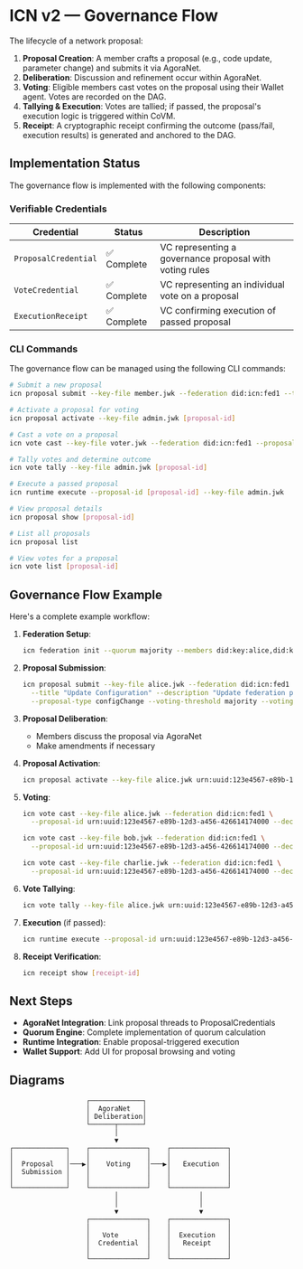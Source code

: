 # ICN v2 — Governance Flow

The lifecycle of a network proposal:

1.  **Proposal Creation**: A member crafts a proposal (e.g., code update, parameter change) and submits it via AgoraNet.
2.  **Deliberation**: Discussion and refinement occur within AgoraNet.
3.  **Voting**: Eligible members cast votes on the proposal using their Wallet agent. Votes are recorded on the DAG.
4.  **Tallying & Execution**: Votes are tallied; if passed, the proposal's execution logic is triggered within CoVM.
5.  **Receipt**: A cryptographic receipt confirming the outcome (pass/fail, execution results) is generated and anchored to the DAG.

## Implementation Status

The governance flow is implemented with the following components:

### Verifiable Credentials

| Credential                | Status      | Description                                               |
|---------------------------|-------------|-----------------------------------------------------------|
| `ProposalCredential`      | ✅ Complete | VC representing a governance proposal with voting rules   |
| `VoteCredential`          | ✅ Complete | VC representing an individual vote on a proposal          |
| `ExecutionReceipt`        | ✅ Complete | VC confirming execution of passed proposal                |

### CLI Commands

The governance flow can be managed using the following CLI commands:

```bash
# Submit a new proposal
icn proposal submit --key-file member.jwk --federation did:icn:fed1 --title "Test Proposal" --description "This is a test proposal" 

# Activate a proposal for voting
icn proposal activate --key-file admin.jwk [proposal-id]

# Cast a vote on a proposal
icn vote cast --key-file voter.jwk --federation did:icn:fed1 --proposal-id [proposal-id] --decision yes

# Tally votes and determine outcome
icn vote tally --key-file admin.jwk [proposal-id]

# Execute a passed proposal
icn runtime execute --proposal-id [proposal-id] --key-file admin.jwk

# View proposal details
icn proposal show [proposal-id]

# List all proposals
icn proposal list

# View votes for a proposal
icn vote list [proposal-id]
```

## Governance Flow Example

Here's a complete example workflow:

1. **Federation Setup**:
   ```bash
   icn federation init --quorum majority --members did:key:alice,did:key:bob,did:key:charlie
   ```

2. **Proposal Submission**:
   ```bash
   icn proposal submit --key-file alice.jwk --federation did:icn:fed1 \
     --title "Update Configuration" --description "Update federation params" \
     --proposal-type configChange --voting-threshold majority --voting-duration 86400
   ```

3. **Proposal Deliberation**:
   - Members discuss the proposal via AgoraNet
   - Make amendments if necessary

4. **Proposal Activation**:
   ```bash
   icn proposal activate --key-file alice.jwk urn:uuid:123e4567-e89b-12d3-a456-426614174000
   ```

5. **Voting**:
   ```bash
   icn vote cast --key-file alice.jwk --federation did:icn:fed1 \
     --proposal-id urn:uuid:123e4567-e89b-12d3-a456-426614174000 --decision yes

   icn vote cast --key-file bob.jwk --federation did:icn:fed1 \
     --proposal-id urn:uuid:123e4567-e89b-12d3-a456-426614174000 --decision yes

   icn vote cast --key-file charlie.jwk --federation did:icn:fed1 \
     --proposal-id urn:uuid:123e4567-e89b-12d3-a456-426614174000 --decision no
   ```

6. **Vote Tallying**:
   ```bash
   icn vote tally --key-file alice.jwk urn:uuid:123e4567-e89b-12d3-a456-426614174000
   ```

7. **Execution** (if passed):
   ```bash
   icn runtime execute --proposal-id urn:uuid:123e4567-e89b-12d3-a456-426614174000 --key-file alice.jwk
   ```

8. **Receipt Verification**:
   ```bash
   icn receipt show [receipt-id]
   ```

## Next Steps

- **AgoraNet Integration**: Link proposal threads to ProposalCredentials
- **Quorum Engine**: Complete implementation of quorum calculation
- **Runtime Integration**: Enable proposal-triggered execution
- **Wallet Support**: Add UI for proposal browsing and voting

## Diagrams

```
                   ┌─────────────┐
                   │  AgoraNet   │
                   │ Deliberation│
                   └──────┬──────┘
                          │
                          ▼
┌─────────────┐    ┌──────────────┐    ┌──────────────┐
│             │    │              │    │              │
│  Proposal   │───▶│    Voting    │───▶│   Execution  │
│  Submission │    │              │    │              │
│             │    │              │    │              │
└─────────────┘    └──────────────┘    └──────────────┘
                          │                    │
                          │                    │
                          ▼                    ▼
                   ┌──────────────┐    ┌──────────────┐
                   │              │    │              │
                   │   Vote       │    │  Execution   │
                   │  Credential  │    │   Receipt    │
                   │              │    │              │
                   └──────────────┘    └──────────────┘
``` 